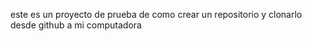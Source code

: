 este es un proyecto de prueba de como crear un repositorio y clonarlo desde github  a mi computadora

